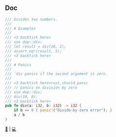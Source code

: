 ## Doc

```rust
/// Divides two numbers.
///
/// # Examples
///
/// <3 backtick here>
/// use dxp::div;
/// let result = div(10, 2);
/// assert_eq!(result, 5);
/// <3 backtick here>
///
/// # Panics
///
/// `div panics if the second argument is zero.
///
/// <3 backtick here>rust,should_panic
/// // panics on division by zero
/// use dxp::div;
/// div(10, 0);
/// <3 backtick here>
pub fn div(a: i32, b: i32) -> i32 {
    if b == 0 { panic!("Divide-by-zero error"); }
    a / b
}
```

[📒](https://doc.rust-lang.org/1.7.0/book/documentation.html) | 
[💻](https://play.rust-lang.org/?version=stable&mode=debug&edition=2018&gist=3451c416fbc58ea406d3760465dd537e)